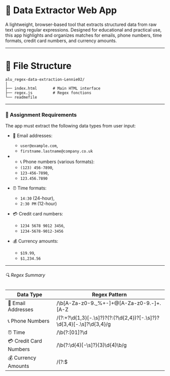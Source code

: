 # 🧠 Data Extractor Web App

A lightweight, browser-based tool that extracts structured data from raw text using regular expressions. Designed for educational and practical use, this app highlights and organizes matches for emails, phone numbers, time formats, credit card numbers, and currency amounts.

---

# 📁 File Structure
~~~
alu_regex-data-extraction-Lennie02/
│
├── index.html       # Main HTML interface
├── regex.js         # Regex fonctions
└── readmefile
~~~
---

### 📌 Assignment Requirements

The app must extract the following data types from user input:

- 📧 Email addresses:
  - `user@example.com`,
  - `firstname.lastname@company.co.uk`

- - 📞 Phone numbers (various formats):
  - `(123) 456-7890`,
  - `123-456-7890`,
  - `123.456.7890`


- ⏰ Time formats:
  - `14:30` (24-hour),
  - `2:30 PM` (12-hour)

- 💳 Credit card numbers:
  - `1234 5678 9012 3456`,
  - `1234-5678-9012-3456`

- 💰 Currency amounts:
  - `$19.99`,
  - `$1,234.56`

---
###### 🔍 Regex Summary

| Data Type            | Regex Pattern |
|----------------------|---------------|
| 📧 Email Addresses       | /\b[A-Za-z0-9._%+-]+@[A-Za-z0-9.-]+\.[A-Z|a-z]{2,}\b/g |
| 📞 Phone Numbers         | /(?:\+?\d{1,3}[-.\s]?)?(?:\(?\d{2,4}\)?[-.\s]?)?\d{3,4}[-.\s]?\d{3,4}/g |
| ⏰ Time                  | /\b(?:[01]?\d|2[0-3]):[0-5]\d(?:\s?[APap][Mm])?\b/g |
| 💳 Credit Card Numbers   | /\b(?:\d{4}[-\s]?){3}\d{4}\b/g |
| 💰 Currency Amounts      | /(?:\$|€|£|Rwf|USD|EUR|GBP)\s?\d+(?:,\d{3})*(?:\.\d{2})?/g |


